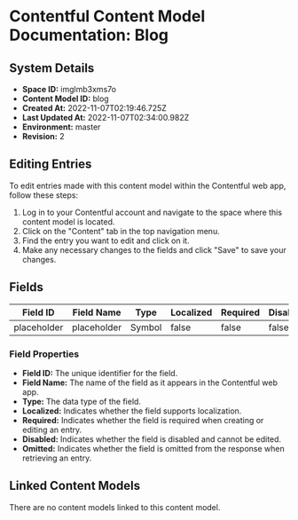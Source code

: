 # Contentful Content Model Documentation: Blog

## System Details
- **Space ID:** imglmb3xms7o
- **Content Model ID:** blog
- **Created At:** 2022-11-07T02:19:46.725Z
- **Last Updated At:** 2022-11-07T02:34:00.982Z
- **Environment:** master
- **Revision:** 2

## Editing Entries
To edit entries made with this content model within the Contentful web app, follow these steps:
1. Log in to your Contentful account and navigate to the space where this content model is located.
2. Click on the "Content" tab in the top navigation menu.
3. Find the entry you want to edit and click on it.
4. Make any necessary changes to the fields and click "Save" to save your changes.

## Fields
| Field ID | Field Name | Type | Localized | Required | Disabled | Omitted |
| --- | --- | --- | --- | --- | --- | --- |
| placeholder | placeholder | Symbol | false | false | false | false |

### Field Properties
- **Field ID:** The unique identifier for the field.
- **Field Name:** The name of the field as it appears in the Contentful web app.
- **Type:** The data type of the field.
- **Localized:** Indicates whether the field supports localization.
- **Required:** Indicates whether the field is required when creating or editing an entry.
- **Disabled:** Indicates whether the field is disabled and cannot be edited.
- **Omitted:** Indicates whether the field is omitted from the response when retrieving an entry.

## Linked Content Models
There are no content models linked to this content model.